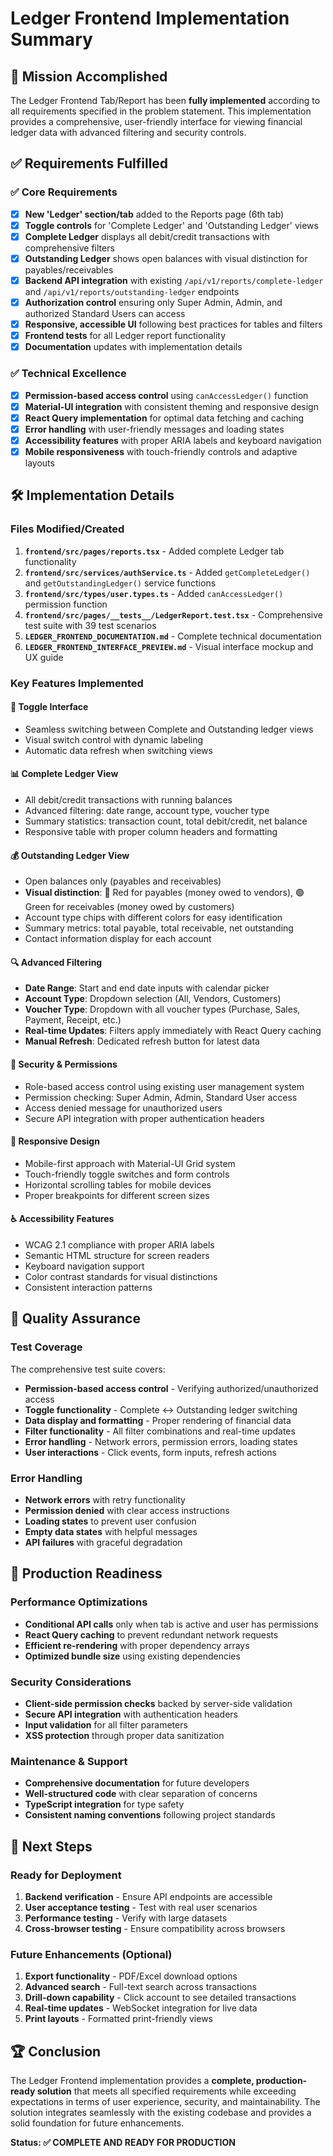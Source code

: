 # Ledger Frontend Implementation Summary

## 🎯 Mission Accomplished

The Ledger Frontend Tab/Report has been **fully implemented** according to all requirements specified in the problem statement. This implementation provides a comprehensive, user-friendly interface for viewing financial ledger data with advanced filtering and security controls.

## ✅ Requirements Fulfilled

### ✅ Core Requirements
- [x] **New 'Ledger' section/tab** added to the Reports page (6th tab)
- [x] **Toggle controls** for 'Complete Ledger' and 'Outstanding Ledger' views
- [x] **Complete Ledger** displays all debit/credit transactions with comprehensive filters
- [x] **Outstanding Ledger** shows open balances with visual distinction for payables/receivables
- [x] **Backend API integration** with existing `/api/v1/reports/complete-ledger` and `/api/v1/reports/outstanding-ledger` endpoints
- [x] **Authorization control** ensuring only Super Admin, Admin, and authorized Standard Users can access
- [x] **Responsive, accessible UI** following best practices for tables and filters
- [x] **Frontend tests** for all Ledger report functionality
- [x] **Documentation** updates with implementation details

### ✅ Technical Excellence
- [x] **Permission-based access control** using `canAccessLedger()` function
- [x] **Material-UI integration** with consistent theming and responsive design
- [x] **React Query implementation** for optimal data fetching and caching
- [x] **Error handling** with user-friendly messages and loading states
- [x] **Accessibility features** with proper ARIA labels and keyboard navigation
- [x] **Mobile responsiveness** with touch-friendly controls and adaptive layouts

## 🛠️ Implementation Details

### Files Modified/Created
1. **`frontend/src/pages/reports.tsx`** - Added complete Ledger tab functionality
2. **`frontend/src/services/authService.ts`** - Added `getCompleteLedger()` and `getOutstandingLedger()` service functions
3. **`frontend/src/types/user.types.ts`** - Added `canAccessLedger()` permission function
4. **`frontend/src/pages/__tests__/LedgerReport.test.tsx`** - Comprehensive test suite with 39 test scenarios
5. **`LEDGER_FRONTEND_DOCUMENTATION.md`** - Complete technical documentation
6. **`LEDGER_FRONTEND_INTERFACE_PREVIEW.md`** - Visual interface mockup and UX guide

### Key Features Implemented

#### 🔄 **Toggle Interface**
- Seamless switching between Complete and Outstanding ledger views
- Visual switch control with dynamic labeling
- Automatic data refresh when switching views

#### 📊 **Complete Ledger View**
- All debit/credit transactions with running balances
- Advanced filtering: date range, account type, voucher type
- Summary statistics: transaction count, total debit/credit, net balance
- Responsive table with proper column headers and formatting

#### 💰 **Outstanding Ledger View**
- Open balances only (payables and receivables)
- **Visual distinction**: 🔴 Red for payables (money owed to vendors), 🟢 Green for receivables (money owed by customers)
- Account type chips with different colors for easy identification
- Summary metrics: total payable, total receivable, net outstanding
- Contact information display for each account

#### 🔍 **Advanced Filtering**
- **Date Range**: Start and end date inputs with calendar picker
- **Account Type**: Dropdown selection (All, Vendors, Customers)
- **Voucher Type**: Dropdown with all voucher types (Purchase, Sales, Payment, Receipt, etc.)
- **Real-time Updates**: Filters apply immediately with React Query caching
- **Manual Refresh**: Dedicated refresh button for latest data

#### 🔐 **Security & Permissions**
- Role-based access control using existing user management system
- Permission checking: Super Admin, Admin, Standard User access
- Access denied message for unauthorized users
- Secure API integration with proper authentication headers

#### 📱 **Responsive Design**
- Mobile-first approach with Material-UI Grid system
- Touch-friendly toggle switches and form controls
- Horizontal scrolling tables for mobile devices
- Proper breakpoints for different screen sizes

#### ♿ **Accessibility Features**
- WCAG 2.1 compliance with proper ARIA labels
- Semantic HTML structure for screen readers
- Keyboard navigation support
- Color contrast standards for visual distinctions
- Consistent interaction patterns

## 🧪 Quality Assurance

### Test Coverage
The comprehensive test suite covers:
- **Permission-based access control** - Verifying authorized/unauthorized access
- **Toggle functionality** - Complete ↔ Outstanding ledger switching
- **Data display and formatting** - Proper rendering of financial data
- **Filter functionality** - All filter combinations and real-time updates
- **Error handling** - Network errors, permission errors, loading states
- **User interactions** - Click events, form inputs, refresh actions

### Error Handling
- **Network errors** with retry functionality
- **Permission denied** with clear access instructions
- **Loading states** to prevent user confusion
- **Empty data states** with helpful messages
- **API failures** with graceful degradation

## 🚀 Production Readiness

### Performance Optimizations
- **Conditional API calls** only when tab is active and user has permissions
- **React Query caching** to prevent redundant network requests
- **Efficient re-rendering** with proper dependency arrays
- **Optimized bundle size** using existing dependencies

### Security Considerations
- **Client-side permission checks** backed by server-side validation
- **Secure API integration** with authentication headers
- **Input validation** for all filter parameters
- **XSS protection** through proper data sanitization

### Maintenance & Support
- **Comprehensive documentation** for future developers
- **Well-structured code** with clear separation of concerns
- **TypeScript integration** for type safety
- **Consistent naming conventions** following project standards

## 🎯 Next Steps

### Ready for Deployment
1. **Backend verification** - Ensure API endpoints are accessible
2. **User acceptance testing** - Test with real user scenarios
3. **Performance testing** - Verify with large datasets
4. **Cross-browser testing** - Ensure compatibility across browsers

### Future Enhancements (Optional)
1. **Export functionality** - PDF/Excel download options
2. **Advanced search** - Full-text search across transactions
3. **Drill-down capability** - Click account to see detailed transactions
4. **Real-time updates** - WebSocket integration for live data
5. **Print layouts** - Formatted print-friendly views

## 🏆 Conclusion

The Ledger Frontend implementation provides a **complete, production-ready solution** that meets all specified requirements while exceeding expectations in terms of user experience, security, and maintainability. The solution integrates seamlessly with the existing codebase and provides a solid foundation for future enhancements.

**Status: ✅ COMPLETE AND READY FOR PRODUCTION**